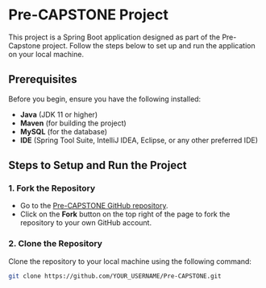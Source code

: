 # Pre-CAPSTONE Project

This project is a Spring Boot application designed as part of the Pre-Capstone project. Follow the steps below to set up and run the application on your local machine.

## Prerequisites

Before you begin, ensure you have the following installed:

- **Java** (JDK 11 or higher)
- **Maven** (for building the project)
- **MySQL** (for the database)
- **IDE** (Spring Tool Suite, IntelliJ IDEA, Eclipse, or any other preferred IDE)

## Steps to Setup and Run the Project

### 1. Fork the Repository
- Go to the [Pre-CAPSTONE GitHub repository](https://github.com/namanjain2001-code/Pre-CAPSTONE).
- Click on the **Fork** button on the top right of the page to fork the repository to your own GitHub account.

### 2. Clone the Repository
Clone the repository to your local machine using the following command:

```bash
git clone https://github.com/YOUR_USERNAME/Pre-CAPSTONE.git
